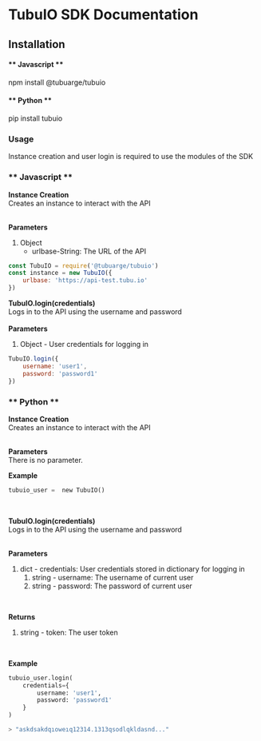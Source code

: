 # TubuIO SDK Documentation
## Installation
<!-- tabs:start -->

#### ** Javascript **

npm install @tubuarge/tubuio

#### ** Python **

pip install tubuio


<!-- tabs:end -->

### Usage

Instance creation and user login is required to use the modules of the SDK
<!-- tabs:start -->

### ** Javascript **

**Instance Creation**
<br>
Creates an instance to interact with the API
<br>
<br>

**Parameters**
<br>
 1. Object <br>
    - urlbase-String: The URL of the API 

```js
const TubuIO = require('@tubuarge/tubuio')
const instance = new TubuIO({
    urlbase: 'https://api-test.tubu.io'
})
```

**TubuIO.login(credentials)**
<br>
Logs in to the API using the username and password
<br>
<br>
**Parameters**
<br>
 1. Object - User credentials for logging in <br>

```js
TubuIO.login({
    username: 'user1',
    password: 'password1'
})
```

### ** Python **

**Instance Creation**
<br>
Creates an instance to interact with the API
<br>
<br>

**Parameters**
<br>
There is no parameter. <br>

**Example**
<br>

```python
tubuio_user =  new TubuIO()
```
<br>

**TubuIO.login(credentials)**
<br>
Logs in to the API using the username and password
<br>
<br>

**Parameters**
<br>
 1. dict - credentials: User credentials stored in dictionary for logging in <br>
    1. string - username: The username of current user <br>
    2. string - password: The password of current user <br>

<br>

**Returns**
<br>
1. string - token: The user token <br>

<br>

**Example**
```python
tubuio_user.login(
    credentials={
        username: 'user1',
        password: 'password1'
    }
)

> "askdsakdqıoweıq12314.1313qsodlqkldasnd..."
```

<!-- tabs:end -->


